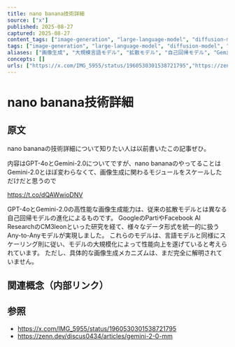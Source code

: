 ```yaml
---
title: nano banana技術詳細
source: ["x"]
published: 2025-08-27
captured: 2025-08-27
content_tags: ["image-generation", "large-language-model", "diffusion-model", "autoregressive-model", "gemini", "gpt-4"]
tags: ["image-generation", "large-language-model", "diffusion-model", "autoregressive-model", "gemini", "gpt-4"]
aliases: ["画像生成", "大規模言語モデル", "拡散モデル", "自己回帰モデル", "Gemini", "GPT-4", "Nano Banana"]
concepts: []
urls: ["https://x.com/IMG_5955/status/1960530301538721795","https://zenn.dev/discus0434/articles/gemini-2-0-mm"]
---
```


# nano banana技術詳細
## 原文
nano bananaの技術詳細について知りたい人は以前書いたこの記事ぜひ。

内容はGPT-4oとGemini-2.0についてですが、nano bananaのやってることはGemini-2.0とほぼ変わらなくて、画像生成に関わるモジュールをスケールしただけだと思うので

https://t.co/dQAWwioDNV

GPT-4oとGemini-2.0の高性能な画像生成能力は、従来の拡散モデルとは異なる自己回帰モデルの進化によるものです。  GoogleのPartiやFacebook AI ResearchのCM3leonといった研究を経て、様々なデータ形式を統一的に扱うAny-to-Anyモデルが実現しました。  これらのモデルは、言語モデルと同様にスケーリング則に従い、モデルの大規模化によって性能向上を遂げていると考えられています。  ただし、具体的な画像生成メカニズムは、まだ完全に解明されていません。

## 関連概念（内部リンク）

## 参照
- https://x.com/IMG_5955/status/1960530301538721795
- https://zenn.dev/discus0434/articles/gemini-2-0-mm